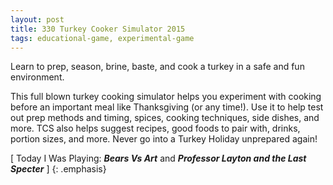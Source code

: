 ```yaml
---
layout: post
title: 330 Turkey Cooker Simulator 2015
tags: educational-game, experimental-game
---
```

Learn to prep, season, brine, baste, and cook a turkey in a safe and fun environment.

This full blown turkey cooking simulator helps you experiment with cooking before an important meal like Thanksgiving (or any time!).  Use it to help test out prep methods and timing, spices, cooking techniques, side dishes, and more.  TCS also helps suggest recipes, good foods to pair with, drinks, portion sizes, and more.  Never go into a Turkey Holiday unprepared again!

[ Today I Was Playing: ***Bears Vs Art*** and ***Professor Layton and the Last Specter*** ]
{: .emphasis}